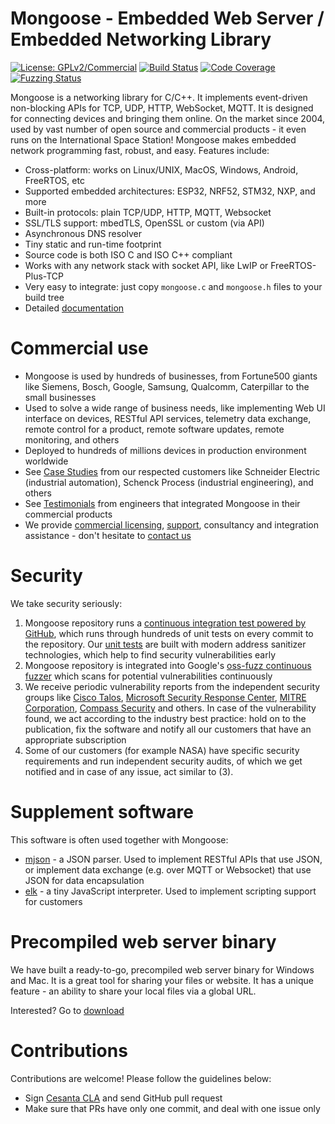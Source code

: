 # Mongoose - Embedded Web Server / Embedded Networking Library

[![License: GPLv2/Commercial](https://img.shields.io/badge/License-GPLv2%20or%20Commercial-green.svg)](https://opensource.org/licenses/gpl-2.0.php)
[![Build Status]( https://github.com/cesanta/mongoose/workflows/build/badge.svg)](https://github.com/cesanta/mongoose/actions)
[![Code Coverage](https://codecov.io/gh/cesanta/mongoose/branch/master/graph/badge.svg)](https://codecov.io/gh/cesanta/mongoose)
[![Fuzzing Status](https://oss-fuzz-build-logs.storage.googleapis.com/badges/mongoose.svg)](https://bugs.chromium.org/p/oss-fuzz/issues/list?sort=-opened&can=1&q=proj:mongoose)

Mongoose is a networking library for C/C++. It implements event-driven
non-blocking APIs for TCP, UDP, HTTP, WebSocket, MQTT.  It is designed for
connecting devices and bringing them online. On the market since 2004, used by
vast number of open source and commercial products - it even runs on the
International Space Station!  Mongoose makes embedded network programming fast,
robust, and easy. Features include:

- Cross-platform: works on Linux/UNIX, MacOS, Windows, Android, FreeRTOS, etc
- Supported embedded architectures: ESP32, NRF52, STM32, NXP, and more
- Built-in protocols: plain TCP/UDP, HTTP, MQTT, Websocket
- SSL/TLS support: mbedTLS, OpenSSL or custom (via API)
- Asynchronous DNS resolver
- Tiny static and run-time footprint
- Source code is both ISO C and ISO C++ compliant
- Works with any network stack with socket API, like LwIP or FreeRTOS-Plus-TCP
- Very easy to integrate: just copy `mongoose.c` and `mongoose.h` files to your build tree
- Detailed [documentation](https://cesanta.com/docs/)


# Commercial use
- Mongoose is used by hundreds of businesses, from Fortune500 giants like
  Siemens, Bosch, Google, Samsung, Qualcomm, Caterpillar to the small businesses
- Used to solve a wide range of business needs, like implementing Web UI
  interface on devices, RESTful API services, telemetry data exchange, remote
  control for a product, remote software updates, remote monitoring, and others
- Deployed to hundreds of millions devices in production environment worldwide
- See [Case Studies](https://cesanta.com/case-studies.html) from our respected
  customers like Schneider Electric (industrial automation), Schenck Process
  (industrial engineering), and others
- See [Testimonials](https://cesanta.com/testimonials.html) from engineers that
  integrated Mongoose in their commercial products
- We provide [commercial licensing](https://cesanta.com/licensing.html),
  [support](https://cesanta.com/support.html), consultancy and integration
  assistance - don't hesitate to
  [contact us](https://www.cesanta.com/contact.html)


# Security

We take security seriously:
1. Mongoose repository runs a
  [continuous integration test powered by GitHub](https://github.com/cesanta/mongoose/actions),
  which runs through hundreds of unit tests on every commit to the repository.
  Our [unit tests](https://github.com/cesanta/mongoose/tree/master/test)
  are built with modern address sanitizer technologies, which help to find
  security vulnerabilities early
2. Mongoose repository is integrated into Google's
  [oss-fuzz continuous fuzzer](https://bugs.chromium.org/p/oss-fuzz/issues/list?sort=-opened&can=1&q=proj:mongoose)
  which scans for potential vulnerabilities continuously
3.  We receive periodic vulnerability reports from the independent security
  groups like
  [Cisco Talos](https://www.cisco.com/c/en/us/products/security/talos.html),
  [Microsoft Security Response Center](https://www.microsoft.com/en-us/msrc),
  [MITRE Corporation](https://www.mitre.org/),
  [Compass Security](https://www.compass-security.com/en/) and others.
  In case of the vulnerability found, we act according to the industry best
  practice: hold on to the publication, fix the software and notify all our
  customers that have an appropriate subscription
4. Some of our customers (for example NASA)
  have specific security requirements and run independent security audits,
  of which we get notified and in case of any issue, act similar to (3).

# Supplement software

This software is often used together with Mongoose:
- [mjson](https://github.com/cesanta/mjson) - a JSON parser. Used to implement
  RESTful APIs that use JSON, or implement data exchange (e.g. over MQTT
  or Websocket) that use JSON for data encapsulation
- [elk](https://github.com/cesanta/elk) - a tiny JavaScript interpreter.
  Used to implement scripting support for customers


# Precompiled web server binary

We have built a ready-to-go, precompiled web server binary for Windows
and Mac. It is a great tool for sharing your files or website. It has
a unique feature - an ability to share your local files via a global URL.

Interested? Go to [download](https://mongoose.ws/)

# Contributions

Contributions are welcome! Please follow the guidelines below:

- Sign [Cesanta CLA](https://cesanta.com/cla.html) and send GitHub pull request
- Make sure that PRs have only one commit, and deal with one issue only
